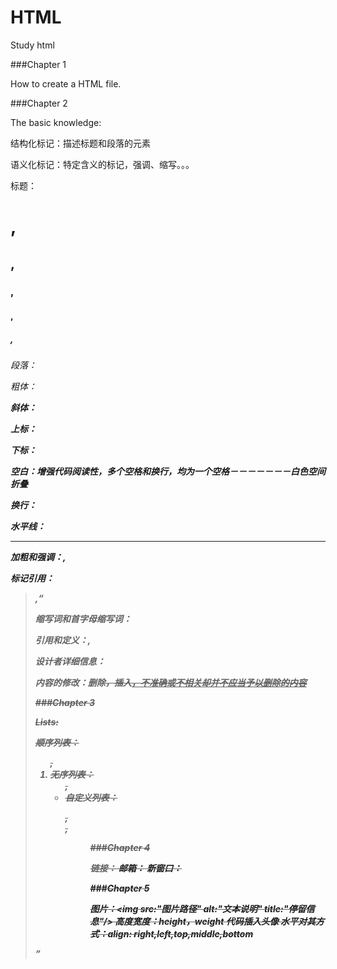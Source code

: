 # HTML
Study html

###Chapter 1

How to create a HTML file.

###Chapter 2

The basic knowledge:

结构化标记：描述标题和段落的元素

语义化标记：特定含义的标记，强调、缩写。。。

标题：<h1>,<h2>,<h3>,<h4>,<h5>,<h6>

段落：<p>

粗体：<b>

斜体：<i>

上标：<sup>

下标：<sub>

空白：增强代码阅读性，多个空格和换行，均为一个空格－－－－－－－白色空间折叠

换行：<br />

水平线：<hr />

加粗和强调：<strong>,<em>

标记引用：<blockquote>,<q>

缩写词和首字母缩写词：<abbr title="">

引用和定义：<cite>,<dfn>

设计者详细信息：<address>

内容的修改：删除<del>，插入<ins>，<s>不准确或不相关却并不应当予以删除的内容

###Chapter 3

Lists:

顺序列表：<ol>,<li>
无序列表：<ul>,<li>
自定义列表：<dl>,<dt>,<dd>

###Chapter 4

链接：<a>
邮箱：<mailto>
新窗口：<target>

###Chapter 5

图片：<img src:"图片路径" alt:"文本说明" title:"停留信息"/>
高度宽度：height，weight
代码插入头像
水平对其方式：align: right,left,top,middle,bottom




